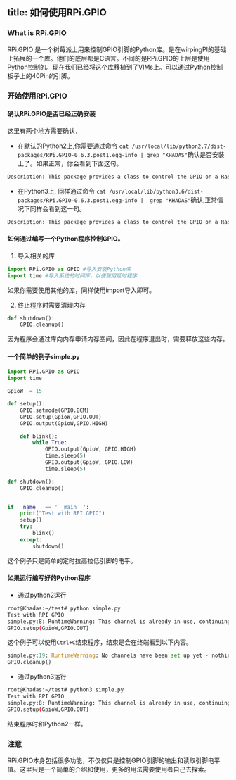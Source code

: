 title: 如何使用RPi.GPIO
---

### What is RPi.GPIO

RPi.GPIO 是一个树莓派上用来控制GPIO引脚的Python库。是在wirpingPI的基础上拓展的一个库。他们的底层都是C语言。不同的是RPi.GPIO的上层是使用Python控制的。现在我们已经将这个库移植到了VIMs上。可以通过Python控制板子上的40Pin的引脚。

### 开始使用RPi.GPIO
#### 确认RPi.GPIO是否已经正确安装

这里有两个地方需要确认，

* 在默认的Python2上,你需要通过命令 `cat /usr/local/lib/python2.7/dist-packages/RPi.GPIO-0.6.3.post1.egg-info | grep "KHADAS"`确认是否安装上了。如果正常，你会看到下面这句。

```bash
Description: This package provides a class to control the GPIO on a Raspberry Pi or KHADAS.
```

* 在Python3上, 同样通过命令 `cat /usr/local/lib/python3.6/dist-packages/RPi.GPIO-0.6.3.post1.egg-info |  grep "KHADAS"`确认,正常情况下同样会看到这一句。

```bash
Description: This package provides a class to control the GPIO on a Raspberry Pi or KHADAS.
```

#### 如何通过编写一个Python程序控制GPIO。

1. 导入相关的库

```python
import RPi.GPIO as GPIO #导入安装Python库
import time #导入系统的时间库，以便使用延时程序
```

如果你需要使用其他的库，同样使用import导入即可。

2. 终止程序时需要清理内存

```python
def shutdown():
	GPIO.cleanup()
```

因为程序会通过库向内存申请内存空间，因此在程序退出时，需要释放这些内存。

#### 一个简单的例子simple.py

```python
import RPi.GPIO as GPIO
import time

GpioW  = 15

def setup():
	GPIO.setmode(GPIO.BCM)
	GPIO.setup(GpioW,GPIO.OUT)
	GPIO.output(GpioW,GPIO.HIGH)

	def blink():
		while True:
			GPIO.output(GpioW, GPIO.HIGH)
			time.sleep(5)
			GPIO.output(GpioW, GPIO.LOW)
			time.sleep(5)

def shutdown():
	GPIO.cleanup()


if __name__ == '__main__':
	print("Test with RPI GPIO")
	setup()
	try:
		blink()
	except:
		shutdown()
```

这个例子只是简单的定时拉高拉低引脚的电平。

#### 如果运行编写好的Python程序

* 通过python2运行

```bash
root@Khadas:~/test# python simple.py 
Test with RPI GPIO
simple.py:8: RuntimeWarning: This channel is already in use, continuing anyway.  Use GPIO.setwarnings(False) to disable warnings.
GPIO.setup(GpioW,GPIO.OUT)
```

这个例子可以使用`Ctrl+C`结束程序，结束是会在终端看到以下内容。

```python
simple.py:19: RuntimeWarning: No channels have been set up yet - nothing to clean up!  Try cleaning up at the end of your program instead!
GPIO.cleanup()
```

* 通过python3运行

```bash
root@Khadas:~/test# python3 simple.py 
Test with RPI GPIO
simple.py:8: RuntimeWarning: This channel is already in use, continuing anyway.  Use GPIO.setwarnings(False) to disable warnings.
GPIO.setup(GpioW,GPIO.OUT)
```
结束程序时和Python2一样。
### 注意
RPi.GPIO本身包括很多功能，不仅仅只是控制GPIO引脚的输出和读取引脚电平值。这里只是一个简单的介绍和使用，更多的用法需要使用者自己去探索。
